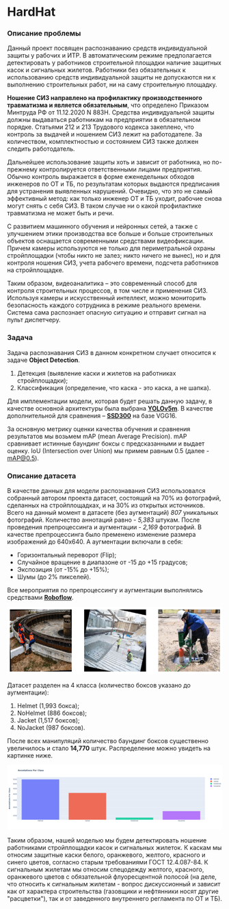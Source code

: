 # HardHat

### Описание проблемы
Данный проект посвящен распознаванию средств индивидуальной защиты у рабочих и ИТР.
В автоматическим режиме предполагается детектировать у работников строительной площадки наличие защитных касок и сигнальных жилетов.
Работники без обязательных к использованию средств индивидуальной защиты не допускаются ни к выполнению строительных работ,
ни на саму строительную площадку.

**Ношение СИЗ направлено на профилактику производственного травматизма и является обязательным**, что определено Приказом Минтруда РФ от 11.12.2020 N 883Н.
Средства индивидуальной защиты должны выдаваться работникам на предприятии в обязательном порядке. 
Статьями 212 и 213 Трудового кодекса закеплено, что контроль за выдачей и ношением СИЗ лежит на работодателе. 
За количеством, комплектностью и состоянием СИЗ также должен следить работодатель.

Дальнейшее использование защиты хоть и зависит от работника, но по-прежнему контролируется ответственными лицами предприятия. 
Обычно контроль выражается в форме еженедельных обходов инженеров по ОТ и ТБ, по результатам которых выдаются предписания для устранения выявленных нарушений.
Очевидно, что это не самый эффективный метод: как только инженер ОТ и ТБ уходит, рабочие снова могут снять с себя СИЗ. 
В таком случае ни о какой профилактике травматизма не может быть и речи. 

С развитием машинного обучения и нейронных сетей, а также с улучшением этики производства все больше и больше строительных объектов
оснащается современными средствами видеофиксации. Причем камеры используются не только для периметральной охраны стройплощадки 
(чтобы никто не залез; никто ничего не вынес), но и для контроля ношения СИЗ, учета рабочего времени, подсчета работников на стройплощадке.

Таким образом, видеоаналитика – это современный способ для контроля строительных процессов, в том числе и применения СИЗ.
Используя камеры и искусственный интеллект, можно мониторить безопасность каждого сотрудника в режиме реального времени.
Система сама распознает опасную ситуацию и отправит сигнал на пульт диспетчеру.

### Задача

Задача распознавания СИЗ в данном конкретном случает относится к задаче **Object Detection**.

1. Детекция (выявление каски и жилетов на работниках стройплощадки);
2. Классификация (определение, что каска - это каска, а не шапка).

Для имплементации модели, которая будет решать данную задачу, в качестве основной архитектуры была выбрана **[YOLOv5m](https://github.com/ultralytics/yolov5)**.
В качестве дополнительной для сравнения – **[SSD300](https://github.com/sgrvinod/a-PyTorch-Tutorial-to-Object-Detection)** на базе VGG16.

За основную метрику оценки качества обучения и сравнения результатов мы возьмем mAP (mean Average Precision). mAP сравнивает истинные баундинг боксы с предсказанными
и выдает оценку. IoU (Intersection over Union) мы примем равным 0.5 (далее - mAP@0.5). 

### Описание датасета

В качестве данных для модели распознавания СИЗ использовался собранный автором проекта датасет, состоящий на 70% из фотографий, сделанных на стройплощадках, и
на 30% из открытых источников. Всего на данный момент в датасете (без аугментаций) *807* уникальных фотографий. Количество аннотаций равно - *5,383* штукам. 
После проведения препроцессинга и аугментации - *2,169* фотографий. В качестве препроцессинга было пременено изменение размера изображений до 640х640.
А аугментации включали в себя:

- Горизонтальный переворот (Flip);
- Случайное вращение в диапазоне от -15 до +15 градусов;
- Экспозиция (от -15% до +15%);
- Шумы (до 2% пикселей).

Все мероприятия по препроцессингу и аугментации выполнялись средствами **[Roboflow](https://app.roboflow.com/melnikdm/)**.

 ![Изображение](https://github.com/MelnikDM/Construction/blob/main/HardHat_2/images/Img_examples.png)

Датасет разделен на 4 класса (количество боксов указано до аугментации):

1. Helmet (1,993 бокса);
2. NoHelmet (886 боксов);
3. Jacket (1,517 боксов);
4. NoJacket (987 боксов).

После всех манипуляций количество баундинг боксов существенно увеличилось и стало **14,770** штук. Распределение можно увидеть на картинке ниже. 

 ![Изображение](https://github.com/MelnikDM/Construction/blob/main/HardHat_2/images/Annot_per_class.png)

Таким образом, нашей моделью мы будем детектировать ношение работниками стройплощадки касок и сигнальных жилеток. К каскам мы относим защитные каски белого,
оранжевого, желтого, красного и синего цветов, согласно старым требованиями ГОСТ 12.4.087-84. К сигнальным жилетам мы относим спецодежду желтого, красного, оранжевого цветов
с обязательной флуоресцентной полосой (на деле, что относить к сигнальным жилетам - вопрос дискуссионный и зависит как от характера строительства (газовщики и нефтянники носят
другие "расцветки"), так и от заведенного внутреннего регламента по ОТ и ТБ). 
 

 
 

